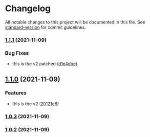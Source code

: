 # Changelog

All notable changes to this project will be documented in this file. See [standard-version](https://github.com/conventional-changelog/standard-version) for commit guidelines.

### [1.1.1](https://github.com/ls-stephane-to/auto-changelog/compare/v1.1.0...v1.1.1) (2021-11-09)


### Bug Fixes

* this is the v2 patched ([d1e4dbe](https://github.com/ls-stephane-to/auto-changelog/commit/d1e4dbebc35580dea1850712cfda3cc12b23f470))

## [1.1.0](https://github.com/ls-stephane-to/auto-changelog/compare/v1.0.3...v1.1.0) (2021-11-09)


### Features

* this is the v2 ([20121c6](https://github.com/ls-stephane-to/auto-changelog/commit/20121c6ad8bf94367d5197931401f98b936b26c7))

### [1.0.3](https://github.com/ls-stephane-to/auto-changelog/compare/v1.0.2...v1.0.3) (2021-11-09)

### [1.0.2](https://github.com/ls-stephane-to/auto-changelog/compare/v1.0.1...v1.0.2) (2021-11-09)
